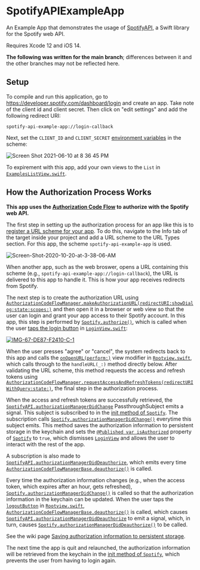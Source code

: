 # SpotifyAPIExampleApp

An Example App that demonstrates the usage of [SpotifyAPI](https://github.com/Peter-Schorn/SpotifyAPI), a Swift library for the Spotify web API.

Requires Xcode 12 and iOS 14.

**The following was written for the main branch**; differences between it and the other branches may not be reflected here.

## Setup

To compile and run this application, go to https://developer.spotify.com/dashboard/login and create an app. Take note of the client id and client secret. Then click on "edit settings" and add the following redirect URI:
```
spotify-api-example-app://login-callback
```

Next, set the `CLIENT_ID` and `CLIENT_SECRET` [environment variables][env] in the scheme:

![Screen Shot 2021-06-10 at 8 36 45 PM](https://user-images.githubusercontent.com/58197311/121617977-9bba1480-ca2b-11eb-8e9e-f1bfdc2563af.png)


To expirement with this app, add your own views to the `List` in [`ExamplesListView.swift`][examples list].  

## How the Authorization Process Works

**This app uses the [Authorization Code Flow][auth code flow] to authorize with the Spotify web API.**

The first step in setting up the authorization process for an app like this is to [register a URL scheme for your app][url scheme]. To do this, navigate to the Info tab of the target inside your project and add a URL scheme to the URL Types section. For this app, the scheme `spotify-api-example-app` is used.

<img src="https://i.ibb.co/qdBR6C8/Screen-Shot-2020-10-20-at-3-38-06-AM.png" alt="Screen-Shot-2020-10-20-at-3-38-06-AM" border="0">

When another app, such as the web broswer, opens a URL containing this scheme (e.g., `spotify-api-example-app://login-callback`), the URL is delivered to this app to handle it. This is how your app receives redirects from Spotify.

The next step is to create the authorization URL using [`AuthorizationCodeFlowManager.makeAuthorizationURL(redirectURI:showDialog:state:scopes:)`][make auth URL] and then open it in a browser or web view so that the user can login and grant your app access to their Spotify account. In this app, this step is performed by [`Spotify.authorize()`][authorize], which is called when the user [taps the login button][login button] in [`LoginView.swift`][login view]:

<a href="https://ibb.co/Bc7ZYzV"><img src="https://i.ibb.co/17pq4vf/IMG-67-DE87-F2410-C-1.jpg" alt="IMG-67-DE87-F2410-C-1" border="0"></a>

When the user presses "agree" or "cancel", the system redirects back to this app and calls the [`onOpenURL(perform:)`][on open URL] view modifier in [`Rootview.swift`][root view], which calls through to the `handleURL(_:)` method directly below. After validating the URL scheme, this method requests the access and refresh tokens using [`AuthorizationCodeFlowManager.requestAccessAndRefreshTokens(redirectURIWithQuery:state:)`][request tokens], the final step in the authorization process.

When the access and refresh tokens are successfully retrieved, the [`SpotifyAPI.authorizationManagerDidChange`][auth did change publisher] PassthroughSubject emits a signal. This subject is subscribed to in the [init method of `Spotify`][spotify init subscribe]. The subscription calls [`Spotify.authorizationManagerDidChange()`][auth did change method] everytime this subject emits. This method saves the authorization information to persistent storage in the keychain and sets the [`@Published var isAuthorized`][is authorized] property of [`Spotify`][spotify file] to `true`, which dismisses [`LoginView`][login view file] and allows the user to interact with the rest of the app.

A subscription is also made to [`SpotifyAPI.authorizationManagerDidDeauthorize`][did deauth publisher], which emits every time [`AuthorizationCodeFlowManagerBase.deauthorize()`][auth base deauth] is called.

Every time the authorization information changes (e.g., when the access token, which expires after an hour, gets refreshed), [`Spotify.authorizationManagerDidChange()`][auth did change method] is called so that the authorization information in the keychain can be updated.  When the user taps the [`logoutButton`][logout button] in [`Rootview.swift`][root view], [`AuthorizationCodeFlowManagerBase.deauthorize()`][auth base deauth] is called, which causes [`SpotifyAPI.authorizationManagerDidDeauthorize`][did deauth publisher] to emit a signal, which, in turn, causes [`Spotify.authorizationManagerDidDeauthorize()`][did deauth method] to be called.

See the wiki page [Saving authorization information to persistent storage][persistent storage wiki].

The next time the app is quit and relaunched, the authorization information will be retrieved from the keychain in the [init method of `Spotify`][spotify init keychain], which prevents the user from having to login again.

[env]: https://help.apple.com/xcode/mac/11.4/index.html?localePath=en.lproj#/dev3ec8a1cb4
[examples list]:  https://github.com/Peter-Schorn/SpotifyAPIExampleApp/blob/main/SpotifyAPIExampleApp/Views/ExamplesListView.swift
[auth code flow]: https://github.com/Peter-Schorn/SpotifyAPI#authorizing-with-the-authorization-code-flow
[url scheme]: https://developer.apple.com/documentation/xcode/allowing_apps_and_websites_to_link_to_your_content/defining_a_custom_url_scheme_for_your_app
[make auth URL]: https://spotify-api-docs.herokuapp.com/documentation/spotifywebapi/authorizationcodeflowbackendmanager/makeauthorizationurl(redirecturi:showdialog:state:scopes:)
[authorize]: https://github.com/Peter-Schorn/SpotifyAPIExampleApp/blob/8d41edb66c43df27b0c675526f531116e3df8fcc/SpotifyAPIExampleApp/Model/Spotify.swift#L160-L185
[login button]: https://github.com/Peter-Schorn/SpotifyAPIExampleApp/blob/8d41edb66c43df27b0c675526f531116e3df8fcc/SpotifyAPIExampleApp/Views/LoginView.swift#L89
[login view]: https://github.com/Peter-Schorn/SpotifyAPIExampleApp/blob/main/SpotifyAPIExampleApp/Views/LoginView.swift
[on open URL]: https://github.com/Peter-Schorn/SpotifyAPIExampleApp/blob/8d41edb66c43df27b0c675526f531116e3df8fcc/SpotifyAPIExampleApp/Views/RootView.swift#L32
[root view]: https://github.com/Peter-Schorn/SpotifyAPIExampleApp/blob/main/SpotifyAPIExampleApp/Views/RootView.swift
[request tokens]: https://spotify-api-docs.herokuapp.com/documentation/spotifywebapi/authorizationcodeflowbackendmanager/requestaccessandrefreshtokens(redirecturiwithquery:state:)
[auth did change publisher]: https://spotify-api-docs.herokuapp.com/documentation/spotifywebapi/spotifyapi/authorizationmanagerdidchange
[spotify init subscribe]: https://github.com/Peter-Schorn/SpotifyAPIExampleApp/blob/8d41edb66c43df27b0c675526f531116e3df8fcc/SpotifyAPIExampleApp/Model/Spotify.swift#L97-L104
[auth did change method]: https://github.com/Peter-Schorn/SpotifyAPIExampleApp/blob/8d41edb66c43df27b0c675526f531116e3df8fcc/SpotifyAPIExampleApp/Model/Spotify.swift#L187-L235
[is authorized]: https://github.com/Peter-Schorn/SpotifyAPIExampleApp/blob/8d41edb66c43df27b0c675526f531116e3df8fcc/SpotifyAPIExampleApp/Model/Spotify.swift#L67
[is authorized true]: https://github.com/Peter-Schorn/SpotifyAPIExampleApp/blob/8d41edb66c43df27b0c675526f531116e3df8fcc/SpotifyAPIExampleApp/Model/Spotify.swift#L208
[persistent storage wiki]: https://github.com/Peter-Schorn/SpotifyAPI/wiki/Saving-authorization-information-to-persistent-storage.
[spotify file]: https://github.com/Peter-Schorn/SpotifyAPIExampleApp/blob/main/SpotifyAPIExampleApp/Model/Spotify.swift
[did deauth method]: https://github.com/Peter-Schorn/SpotifyAPIExampleApp/blob/8d41edb66c43df27b0c675526f531116e3df8fcc/SpotifyAPIExampleApp/Model/Spotify.swift#L237-L271
[logout button]: https://github.com/Peter-Schorn/SpotifyAPIExampleApp/blob/8d41edb66c43df27b0c675526f531116e3df8fcc/SpotifyAPIExampleApp/Views/RootView.swift#L116-L131
[did deauth publisher]: https://spotify-api-docs.herokuapp.com/documentation/spotifywebapi/spotifyapi/authorizationmanagerdiddeauthorize

[auth base deauth]: https://spotify-api-docs.herokuapp.com/documentation/spotifywebapi/authorizationcodeflowmanagerbase/deauthorize()

[login view file]: https://github.com/Peter-Schorn/SpotifyAPIExampleApp/blob/main/SpotifyAPIExampleApp/Views/LoginView.swift
[spotify init keychain]: https://github.com/Peter-Schorn/SpotifyAPIExampleApp/blob/8d41edb66c43df27b0c675526f531116e3df8fcc/SpotifyAPIExampleApp/Model/Spotify.swift#L114

